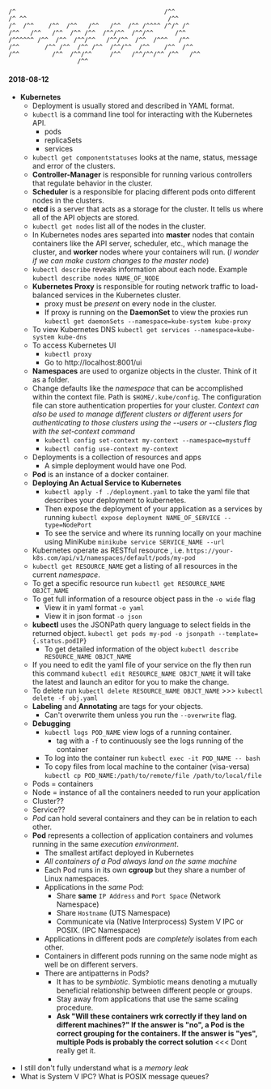 ```
/^                                         /^^  
/^ ^^                                       /^^  
/^  /^^    /^^  /^^   /^^   /^^  /^^ /^^^^ /^/^ /^
/^^   /^^   /^^  /^^ /^^  /^^/^^  /^^/^^      /^^  
/^^^^^^ /^^  /^^  /^^/^^   /^^/^^  /^^  /^^^   /^^  
/^^       /^^ /^^  /^^ /^^  /^^/^^  /^^    /^^  /^^  
/^^         /^^  /^^/^^     /^^   /^^/^^/^^ /^^   /^^
                   /^^                          
```

#### 2018-08-12
- **Kubernetes**
  - Deployment is usually stored and described in YAML format.
  - `kubectl`  is a command line tool for interacting with the Kubernetes API.  
    - pods
    - replicaSets
    - services
  - `kubectl get componentstatuses` looks at the name, status, message and error of the clusters.
  - **Controller-Manager** is responsible for running various controllers that regulate behavior in the cluster.
  - **Scheduler** is a responsible for placing different pods onto different nodes in the clusters.
  - **etcd** is a server that acts as a storage for the cluster. It tells us where all of the API objects are stored.
  - `kubectl get nodes` list all of the nodes in the cluster.
  - In Kubernetes nodes ares separted into **master** nodes that contain containers like the API server, scheduler, etc., which manage the cluster, and **worker** nodes where your containers will run. (_I wonder if we can make custom changes to the master node_)
  - `kubectl describe` reveals information about each node. Example `kubectl describe nodes NAME_OF_NODE`
  - **Kubernetes Proxy** is responsible for routing network traffic to load-balanced services in the Kubernetes cluster.
    - proxy must be _present_ on every node in the cluster.
    - If proxy is running on the **DaemonSet** to view the proxies run `kubectl get daemonSets --namespace=kube-system kube-proxy`
  - To view Kubernetes DNS `kubectl get services --namespace=kube-system kube-dns`
  - To access Kubernetes UI
    - `kubectl proxy`
    - Go to http://localhost:8001/ui
  - **Namespaces** are used to organize objects in the cluster.  Think of it as a folder.
  - Change defaults like the _namespace_ that can be accomplished within the context file. Path is `$HOME/.kube/config`. The configuration file can store authentication properties for your cluster.
  _Context can also be used to manage different clusters or different users for authenticating to those clusters using the --users or --clusters flag with the set-context command_
    - `kubectl config set-context my-context --namespace=mystuff`
    - `kubectl config use-context my-context`
  - Deployments is a collection of resources and apps
    - A simple deployment would have one Pod.
  - **Pod** is an instance of a docker container.
  - **Deploying An Actual Service to Kubernetes**
    - `kubectl apply -f ./deployment.yaml` to take the yaml file that describes your deployment to kubernetes.
    - Then expose the deployment of your application as a services by running `kubectl expose deployment NAME_OF_SERVICE --type=NodePort`
    - To see the service and where its running locally on your machine using MiniKube `minikube service SERVICE_NAME --url`
  - Kubernetes operate as RESTful resource , i.e. `https://your-k8s.com/api/v1/namespaces/default/pods/my-pod`
  - `kubectl get RESOURCE_NAME` get a listing of all resources in the current _namespace_.
  - To get a specific resource run `kubectl get RESOURCE_NAME
   OBJCT_NAME`
  - To get full information of a resource object pass in the `-o wide` flag
    - View it in yaml format `-o yaml`
    - View it in json format `-o json`
  - **kubectl** uses the JSONPath query language to select fields in the returned object. `kubectl get pods my-pod -o jsonpath --template={.status.podIP}`
    - To get detailed information of the object `kubectl describe RESOURCE_NAME OBJCT_NAME`
  - If you need to edit the yaml file of your service on the fly then run this command `kubectl edit RESOURCE_NAME OBJCT_NAME` it will take the latest and launch an editor for you to make the change.
  - To delete run `kubectl delete RESOURCE_NAME OBJCT_NAME` >>> `kubectl delete -f obj.yaml`
  - **Labeling** and **Annotating** are tags for your objects.
    - Can't overwrite them unless you run the `--overwrite` flag.
  - **Debugging**
    - `kubectl logs POD_NAME` view logs of a running container.
      - tag with a `-f` to continuously see the logs running of the container
    - To log into the container run `kubectl exec -it POD_NAME -- bash`
    - To copy files from local machine to the container (visa-versa) `kubectl cp POD_NAME:/path/to/remote/file /path/to/local/file`
  - Pods = containers
  - Node = instance of all the containers needed to run your application
  - Cluster??
  - Service??
  - *Pod* can hold several containers and they can be in relation to each other.
  - **Pod** represents a collection of application containers and volumes running in the same _execution environment_.
    - The smallest artifact deployed in Kubernetes
    - _All containers of a Pod always land on the same machine_
    - Each Pod runs in its own **cgroup** but they share a number of Linux namespaces.
    - Applications in the _same_ Pod:
      - Share **same** `IP Address` and `Port Space` (Network Namespace)
      - Share `Hostname` (UTS Namespace)
      - Communicate via (Native Interprocess) System V IPC or POSIX. (IPC Namespace)
    - Applications in different pods are _completely_ isolates from each other.
    - Containers in different pods running on the same node might as well be on different servers.
    - There are antipatterns in Pods?
      - It has to be _symbiotic_. Symbiotic means denoting a mutually beneficial relationship between different people or groups.
      - Stay away from applications that use the same scaling procedure.
      - **Ask "Will these containers wrk correctly if they land on different machines?"  If the answer is "no", a Pod is the correct grouping for the containers.  If the answer is "yes", multiple Pods is probably the correct solution** <<< Dont really get it.
      -
- I still don't fully understand what is a _memory leak_
- What is System V IPC? What is POSIX message queues?
